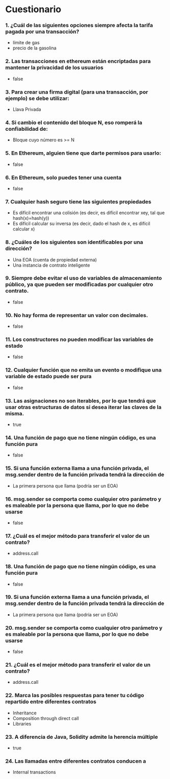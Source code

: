 # Cuestionario

### 1. ¿Cuál de las siguientes opciones siempre afecta la tarifa pagada por una transacción?

- límite de gas
- precio de la gasolina

### 2. Las transacciones en ethereum están encriptadas para mantener la privacidad de los usuarios

- false

### 3. Para crear una firma digital (para una transacción, por ejemplo) se debe utilizar:

- Llava Privada

### 4. Si cambio el contenido del bloque N, eso romperá la confiabilidad de:

- Bloque cuyo número es >= N

### 5. En Ethereum, alguien tiene que darte permisos para usarlo:

- false

### 6. En Ethereum, solo puedes tener una cuenta

- false

### 7. Cualquier hash seguro tiene las siguientes propiedades

- Es difícil encontrar una colisión (es decir, es difícil encontrar xey, tal que hash(x)=hash(y))
- Es difícil calcular su inversa (es decir, dado el hash de x, es difícil calcular x)

### 8. ¿Cuáles de los siguientes son identificables por una dirección?

- Una EOA (cuenta de propiedad externa)
- Una instancia de contrato inteligente

### 9. Siempre debe evitar el uso de variables de almacenamiento público, ya que pueden ser modificadas por cualquier otro contrato.

- false

### 10. No hay forma de representar un valor con decimales.

- false

### 11. Los constructores no pueden modificar las variables de estado

- false

### 12. Cualquier función que no emita un evento o modifique una variable de estado puede ser pura

- false

### 13. Las asignaciones no son iterables, por lo que tendrá que usar otras estructuras de datos si desea iterar las claves de la misma.

- true

### 14. Una función de pago que no tiene ningún código, es una función pura

- false

### 15. Si una función externa llama a una función privada, el msg.sender dentro de la función privada tendrá la dirección de

- La primera persona que llama (podría ser un EOA)

### 16. msg.sender se comporta como cualquier otro parámetro y es maleable por la persona que llama, por lo que no debe usarse

- false

### 17. ¿Cuál es el mejor método para transferir el valor de un contrato?

- address.call

### 18. Una función de pago que no tiene ningún código, es una función pura

- false

### 19. Si una función externa llama a una función privada, el msg.sender dentro de la función privada tendrá la dirección de

- La primera persona que llama (podría ser un EOA)

### 20. msg.sender se comporta como cualquier otro parámetro y es maleable por la persona que llama, por lo que no debe usarse

- false

### 21. ¿Cuál es el mejor método para transferir el valor de un contrato?

- address.call

### 22. Marca las posibles respuestas para tener tu código repartido entre diferentes contratos

- Inheritance
- Composition through direct call
- Libraries

### 23. A diferencia de Java, Solidity admite la herencia múltiple

- true

### 24. Las llamadas entre diferentes contratos conducen a

- Internal transactions
